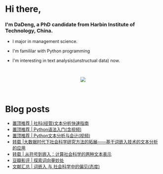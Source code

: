 # Hi there, 

### I'm DaDeng, a PhD candidate from Harbin Institute of Technology, China.  

- I major in management science.

- I'm famililar with Python programming

- I'm interesting in text analysis(unstructual data) now.

  

<br>

<div align="center">
  <p>
<a href="https://github.com/hidadeng">
  <img src="https://github-readme-stats.vercel.app/api?username=hidadeng&show_icons=true&theme=default&hide=contribs,issues" />
  </a>
  </p>
</div>

<br>

# Blog posts
<!-- BLOG-POST-LIST:START -->
<!-- BLOG-POST-LIST:END -->


- [置顶推荐 | 社科(经管)文本分析快速指南](https://hidadeng.github.io/blog/the_text_analysis_list_about_ms/)
- [置顶推荐 | Python语法入门(含视频)](https://hidadeng.github.io/blog/dadeng_python_basic_tutorial/)
- [置顶推荐 | Python文本分析与会计(视频)](https://hidadeng.github.io/blog/accountingtext/)
- [转载 |大数据时代下社会科学研究方法的拓展——基于词嵌入技术的文本分析的应用](https://hidadeng.github.io/blog/wordembeddingsinsocialscience/)
- [转载 | 从符号到嵌入：计算社会科学的两种文本表示](https://hidadeng.github.io/blog/from_sysbol_to_embeddings_in_computational_social_science/)
- [豆瓣影评 | 探索词向量妙处](https://hidadeng.github.io/blog/douban_w2v/)
- [文献汇总 | 词嵌入 与 社会科学中的偏见(态度)](https://hidadeng.github.io/blog/literatureembeddings/)

<br>


